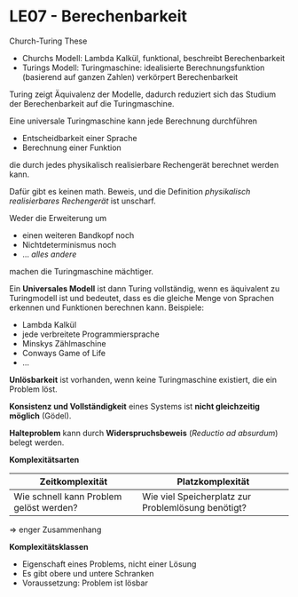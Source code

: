 # LE07 - Berechenbarkeit

Church-Turing These
- Churchs Modell: Lambda Kalkül, funktional, beschreibt Berechenbarkeit
- Turings Modell: Turingmaschine: idealisierte Berechnungsfunktion (basierend auf ganzen Zahlen) verkörpert Berechenbarkeit

Turing zeigt Äquivalenz der Modelle, dadurch reduziert sich das Studium der Berechenbarkeit auf die Turingmaschine.

Eine universale Turingmaschine kann jede Berechnung durchführen
- Entscheidbarkeit einer Sprache
- Berechnung einer Funktion

die durch jedes physikalisch realisierbare Rechengerät berechnet werden kann.

Dafür gibt es keinen math. Beweis, und die Definition *physikalisch realisierbares Rechengerät* ist unscharf.

Weder die Erweiterung um
- einen weiteren Bandkopf noch
- Nichtdeterminismus noch
- ... *alles andere*

machen die Turingmaschine mächtiger.

Ein **Universales Modell** ist dann Turing vollständig, wenn es äquivalent zu Turingmodell ist und bedeutet, dass es die gleiche Menge von Sprachen erkennen und Funktionen berechnen kann. Beispiele:
- Lambda Kalkül
- jede verbreitete Programmiersprache
- Minskys Zählmaschine
- Conways Game of Life
- ...

**Unlösbarkeit** ist vorhanden, wenn keine Turingmaschine existiert, die ein Problem löst.

**Konsistenz und Vollständigkeit** eines Systems ist **nicht gleichzeitig möglich** (Gödel).

**Halteproblem** kann durch **Widerspruchsbeweis** (*Reductio ad absurdum*) belegt werden.

**Komplexitätsarten**

| Zeitkomplexität                         | Platzkomplexität                                   |
| --------------------------------------- | -------------------------------------------------- |
| Wie schnell kann Problem gelöst werden? | Wie viel Speicherplatz zur Problemlösung benötigt? |

=> enger Zusammenhang

**Komplexitätsklassen**

- Eigenschaft eines Problems, nicht einer Lösung
- Es gibt obere und untere Schranken
- Voraussetzung: Problem ist lösbar
